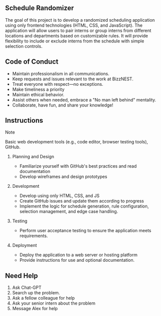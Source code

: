 ## Schedule Randomizer
The goal of this project is to develop a randomized scheduling application using only frontend technologies (HTML, CSS, and JavaScript). The application will allow users to pair interns or group interns from different locations and departments based on customizable rules. It will provide flexibility to include or exclude interns from the schedule with simple selection controls.

 ## Code of Conduct

* Maintain professionalism in all communications.
* Keep requests and issues relevant to the work at BizzNEST.
* Treat everyone with respect—no exceptions.
* Make timeliness a priority
* Maintain ethical behavior.
* Assist others when needed, embrace a "No man left behind" mentality.
* Collaborate, have fun, and share your knowledge!

## Instructions
> [!NOTE]
> Basic web development tools (e.g., code editor, browser testing tools), GitHub.

1. Planning and Design
    - Familiarize yourself with GitHub's best practices and read documentation
    - Develop wireframes and design prototypes

2. Development
    - Develop using only HTML, CSS, and JS
    - Create GitHub issues and update them according to progress
    - Implement the logic for schedule generation, rule configuration, selection management, and edge case handling.

3. Testing
    - Perform user acceptance testing to ensure the application meets requirements.

4. Deployment
    - Deploy the application to a web server or hosting platform
    - Provide instructions for use and optional documentation.

## Need Help
1. Ask Chat-GPT
2. Search up the problem.
3. Ask a fellow colleague for help
4. Ask your senior intern about the problem
5. Message Alex for help